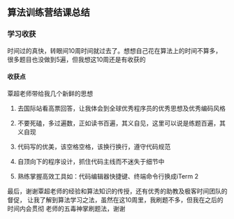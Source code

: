 ## 算法训练营结课总结

### 学习收获

时间过的真快，转眼间10周时间就过去了。想想自己花在算法上的时间不算多，
很多题目也没做到5遍，但我想这10周还是有收获的

#### 收获点
覃超老师带给我几个新鲜的思想

1. 去国际站看高票回答，让我体会到全球优秀程序员的优秀思想及优秀编码风格

2. 不要死磕，多过遍数，正如读书百遍，其义自见，这里可以说是练题百遍，其义自现

3. 代码写的优美，该空格空格，该换行换行，遵守代码规范

4. 自顶向下的程序设计，抓住代码主线而不迷失于细节中

5. 熟练掌握高效工具如：代码编辑器快捷键、终端命令行换成iTerm 2

最后，谢谢覃超老师的经验和算法知识的传授，还有优秀的助教及极客时间团队的督促，
让我了解到算法学习之法，虽然在这10周里，我刷题不多，但我在之后的时间内会贯彻
老师的五毒神掌刷题法，谢谢

